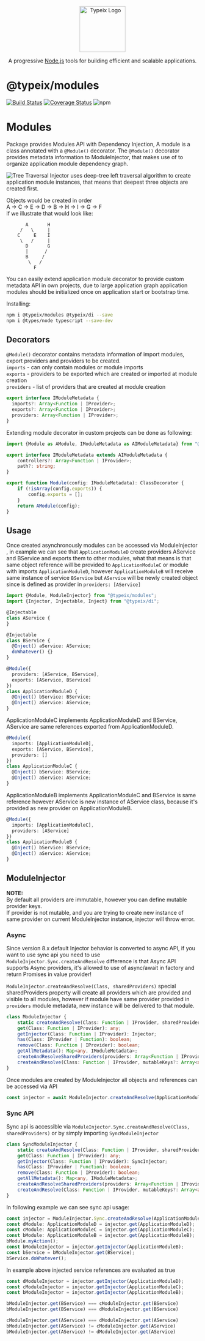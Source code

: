 <p align="center">
  <a href="https://typeix.com" target="blank">
    <img src="https://avatars.githubusercontent.com/u/38910665?s=200&v=4" width="120" alt="Typeix Logo" />
  </a>
</p>
<p align="center">
A progressive <a href="https://nodejs.org" target="_blank">Node.js</a>
tools for building efficient and scalable applications.
</p>

# @typeix/modules

[![Build Status][travis-img]][travis-url]
[![Coverage Status][coverage-img]][coverage-url]
![npm][npm-version-img]

# Modules
Package provides Modules API with Dependency Injection, A module is a class annotated with a `@Module()` decorator.
The `@Module()` decorator provides metadata information to ModuleInjector, that makes use of to organize application
module dependency graph.

![Tree Traversal](https://typeix.com/assets/module-object-tree.png)
Injector uses deep-tree left traversal algorithm to create application module instances,
that means that deepest three objects are created first.

Objects would be created in order  <br />
A -> C -> E -> D -> B -> H -> I -> G -> F <br />
if we illustrate that would look like:
```text
       A       H
     /   \     |
    C     E    I
     \   /     |
       D       G
       |      /
       B     /
        \   /
          F
```
You can easily extend application module decorator to provide custom metadata API in own projects,
due to large application graph application modules should be initialized once on application start or bootstrap time.

Installing:
```bash
npm i @typeix/modules @typeix/di --save
npm i @types/node typescript --save-dev
```
## Decorators
`@Module()` decorator contains metadata information of import modules, export providers and providers to be created. <br />
`imports` - can only contain modules or module imports <br />
`exports` - providers to be exported which are created or imported at module creation <br />
`providers` - list of providers that are created at module creation
```ts
export interface IModuleMetadata {
  imports?: Array<Function | IProvider>;
  exports?: Array<Function | IProvider>;
  providers: Array<Function | IProvider>;
}
```
Extending module decorator in custom projects can be done as following:
```ts
import {Module as AModule, IModuleMetadata as AIModuleMetadata} from "@typeix/modules";

export interface IModuleMetadata extends AIModuleMetadata {
    controllers?: Array<Function | IProvider>;
    path?: string;
}

export function Module(config: IModuleMetadata): ClassDecorator {
    if (!isArray(config.exports)) {
        config.exports = [];
    }
    return AModule(config);
}
```

## Usage
Once created asynchronously modules can be accessed via ModuleInjector , in example we can see that `ApplicationModuleD`
create providers AService and BService and exports them to other modules, what that means is
that same object reference will be provided to `ApplicationModuleC` or module with imports `ApplicationModuleD`,
however `ApplicationModuleB` will receive same instance of service `BService` but `AService` will be newly created object
since is defined as provider in `providers: [AService]`

```ts
import {Module, ModuleInjector} from "@typeix/modules";
import {Injector, Injectable, Inject} from "@typeix/di";

@Injectable
class AService {
}

@Injectable
class BService {
  @Inject() aService: AService;
  doWhatever() {}
}

@Module({
  providers: [AService, BService],
  exports: [AService, BService]
})
class ApplicationModuleD {
  @Inject() bService: BService;
  @Inject() aService: AService;
}
```
ApplicationModuleC implements ApplicationModuleD and BService, AService are same references exported from ApplicationModuleD.
```ts
@Module({
  imports: [ApplicationModuleD],
  exports: [AService, BService],
  providers: []
})
class ApplicationModuleC {
  @Inject() bService: BService;
  @Inject() aService: AService;
}
```
ApplicationModuleB implements ApplicationModuleC and BService is same reference however AService is new instance
of AService class, because it's provided as new provider on ApplicationModuleB.
```ts
@Module({
  imports: [ApplicationModuleC],
  providers: [AService]
})
class ApplicationModuleB {
  @Inject() bService: BService;
  @Inject() aService: AService;
}

```


## ModuleInjector
**NOTE:** <br/> By default all providers are immutable, however you can define mutable provider keys. <br />
If provider is not mutable, and you are trying to create new instance of same provider on current ModuleInjector instance,
injector will throw error.

### Async
Since version 8.x default Injector behavior is converted to async API, if you want to use sync api you need to use
`ModuleInjector.Sync.createAndResolve`  difference is that Async API supports Async providers,
it's allowed to use of async/await in factory and return Promises in value provider!

`ModuleInjector.createAndResolve(Class, sharedProviders)` special sharedProviders property will create all providers
which are provided and visible to all modules, however if module have same provider provided in `providers` module metadata,
new instance will be delivered to that module.
```ts
class ModuleInjector {
    static createAndResolve(Class: Function | IProvider, sharedProviders: Array<Function | IProvider>, mutableKeys?: Array<any>): Promise<ModuleInjector>;
    get(Class: Function | IProvider): any;
    getInjector(Class: Function | IProvider): Injector;
    has(Class: IProvider | Function): boolean;
    remove(Class: Function | IProvider): boolean;
    getAllMetadata(): Map<any, IModuleMetadata>;
    createAndResolveSharedProviders(providers: Array<Function | IProvider>): Promise<Injector>;
    createAndResolve(Class: Function | IProvider, mutableKeys?: Array<any>): Promise<Injector>;
}
```


Once modules are created by ModuleInjector all objects and references can be accessed via API
```ts
const injector = await ModuleInjector.createAndResolve(ApplicationModuleB);
```

### Sync API
Sync api is accessible via `ModuleInjector.Sync.createAndResolve(Class, sharedProviders)` or by simply importing `SyncModuleInjector`
```ts
class SyncModuleInjector {
    static createAndResolve(Class: Function | IProvider, sharedProviders: Array<Function | IProvider>, mutableKeys?: Array<any>): SyncModuleInjector;
    get(Class: Function | IProvider): any;
    getInjector(Class: Function | IProvider): SyncInjector;
    has(Class: IProvider | Function): boolean;
    remove(Class: Function | IProvider): boolean;
    getAllMetadata(): Map<any, IModuleMetadata>;
    createAndResolveSharedProviders(providers: Array<Function | IProvider>): SyncInjector;
    createAndResolve(Class: Function | IProvider, mutableKeys?: Array<any>): SyncInjector;
}
```

In following example we can see sync api usage:
```ts
const injector = ModuleInjector.Sync.createAndResolve(ApplicationModuleB);
const dModule: ApplicationModuleD = injector.get(ApplicationModuleD);
const cModule: ApplicationModuleC = injector.get(ApplicationModuleC);
const bModule: ApplicationModuleB = injector.get(ApplicationModuleB);
bModule.myAction();
const bModuleInjector = injector.getInjector(ApplicationModuleB);
const bService = bModuleInjector.get(BService);
bService.doWhatever();
```
In example above injected service references are evaluated as true
```ts
const dModuleInjector = injector.getInjector(ApplicationModuleD);
const cModuleInjector = injector.getInjector(ApplicationModuleC);
const bModuleInjector = injector.getInjector(ApplicationModuleB);

bModuleInjector.get(BService) === cModuleInjector.get(BService)
bModuleInjector.get(BService) === dModuleInjector.get(BService)

cModuleInjector.get(AService) === dModuleInjector.get(AService)
bModuleInjector.get(AService) != cModuleInjector.get(AService)
bModuleInjector.get(AService) != dModuleInjector.get(AService)
```

[travis-url]: https://travis-ci.com/typeix/typeix
[travis-img]: https://travis-ci.com/typeix/typeix.svg?branch=main
[npm-version-img]: https://img.shields.io/npm/v/@typeix/resty
[coverage-img]: https://coveralls.io/repos/github/typeix/typeix/badge.svg?branch=main
[coverage-url]: https://coveralls.io/github/typeix/typeix?branch=main
